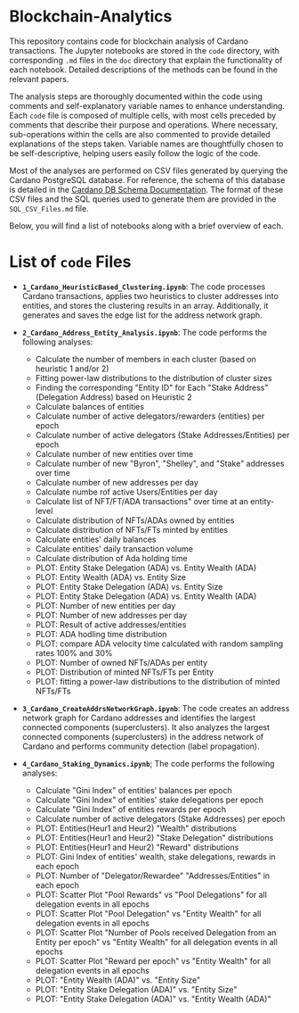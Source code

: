 # Blockchain-Analytics

This repository contains code for blockchain analysis of Cardano transactions. The Jupyter notebooks are stored in the `code` directory, with corresponding `.md` files in the `doc` directory that explain the functionality of each notebook. Detailed descriptions of the methods can be found in the relevant papers.

The analysis steps are thoroughly documented within the code using comments and self-explanatory variable names to enhance understanding. Each `code` file is composed of multiple cells, with most cells preceded by comments that describe their purpose and operations. Where necessary, sub-operations within the cells are also commented to provide detailed explanations of the steps taken. Variable names are thoughtfully chosen to be self-descriptive, helping users easily follow the logic of the code.

Most of the analyses are performed on CSV files generated by querying the Cardano PostgreSQL database. For reference, the schema of this database is detailed in the [Cardano DB Schema Documentation](https://github.com/IntersectMBO/cardano-db-sync/blob/13.3.0.0/doc/schema.md). The format of these CSV files and the SQL queries used to generate them are provided in the `SQL_CSV_Files.md` file. 

Below, you will find a list of notebooks along with a brief overview of each.

# List of `code` Files

- **`1_Cardano_HeuristicBased_Clustering.ipynb`**: The code processes Cardano transactions, applies two heuristics to cluster addresses into entities, and stores the clustering results in an array. Additionally, it generates and saves the edge list for the address network graph.

- **`2_Cardano_Address_Entity_Analysis.ipynb`**: The code performs the following analyses:
    - Calculate the number of members in each cluster (based on heuristic 1 and/or 2)
    - Fitting power-law distributions to the distribution of cluster sizes
    - Finding the corresponding "Entity ID" for Each "Stake Address" (Delegation Address) based on Heuristic 2
    - Calculate balances of entities
    - Calculate number of active delegators/rewarders (entities) per epoch
    - Calculate number of active delegators (Stake Addresses/Entities) per epoch
    - Calculate number of new entities over time
    - Calculate number of new "Byron", "Shelley", and "Stake" addresses over time
    - Calculate number of new addresses per day
    - Calculate numbe rof active Users/Entities per day
    - Calculate list of NFT/FT/ADA transactions" over time at an entity-level
    - Calculate distribution of NFTs/ADAs owned by entities
    - Calculate distribution of NFTs/FTs minted by entities
    - Calculate entities' daily balances
    - Calculate entities' daily transaction volume
    - Calculate distribution of Ada holding time
    - PLOT: Entity Stake Delegation (ADA) vs. Entity Wealth (ADA)
    - PLOT: Entity Wealth (ADA) vs. Entity Size
    - PLOT: Entity Stake Delegation (ADA) vs. Entity Size
    - PLOT: Entity Stake Delegation (ADA) vs. Entity Wealth (ADA)
    - PLOT: Number of new entities per day
    - PLOT: Number of new addresses per day
    - PLOT: Result of active addresses/entities
    - PLOT: ADA hodling time distribution
    - PLOT: compare ADA velocity time calculated with random sampling rates 100% and 30%
    - PLOT: Number of owned NFTs/ADAs per entity
    - PLOT: Distribution of minted NFTs/FTs per Entity
    - PLOT: fitting a power-law distributions to the distribution of minted NFTs/FTs

- **`3_Cardano_CreateAddrsNetworkGraph.ipynb`**: The code creates an address network graph for Cardano addresses and identifies the largest connected components (superclusters). It also analyzes the largest connected components (superclusters) in the address network of Cardano and performs community detection (label propagation).


- **`4_Cardano_Staking_Dynamics.ipynb`**; The code performs the following analyses:
    - Calculate "Gini Index" of entities' balances per epoch
    - Calculate "Gini Index" of entities' stake delegations per epoch
    - Calculate "Gini Index" of entities rewards per epoch
    - Calculate number of active delegators (Stake Addresses) per epoch
    - PLOT: Entities(Heur1 and Heur2) "Wealth" distributions
    - PLOT: Entities(Heur1 and Heur2) "Stake Delegation" distributions
    - PLOT: Entities(Heur1 and Heur2) "Reward" distributions
    - PLOT: Gini Index of entities' wealth, stake delegations, rewards in each epoch
    - PLOT: Number of "Delegator/Rewardee" "Addresses/Entities" in each epoch
    - PLOT: Scatter Plot "Pool Rewards" vs "Pool Delegations" for all delegation events in all epochs
    - PLOT: Scatter Plot "Pool Delegation" vs "Entity Wealth" for all delegation events in all epochs
    - PLOT: Scatter Plot "Number of Pools received Delegation from an Entity per epoch" vs "Entity Wealth" for all delegation events in all epochs
    - PLOT: Scatter Plot "Reward per epoch" vs "Entity Wealth" for all delegation events in all epochs
    - PLOT: "Entity Wealth (ADA)" vs. "Entity Size"
    - PLOT: "Entity Stake Delegation (ADA)" vs. "Entity Size"
    - PLOT: "Entity Stake Delegation (ADA)" vs. "Entity Wealth (ADA)"




